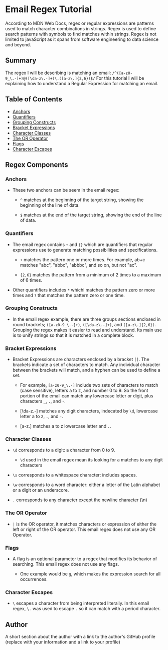 # Email Regex Tutorial

According to MDN Web Docs, regex or regular expressions are patterns used to match character combinations in strings. Regex is used to define search patterns with symbols to find matches within strings. Regex is not limited to javaScript as it spans from software engineering to data science and beyond.


## Summary

The regex I will be describing is matching an email: `/^([a-z0-9_\.-]+)@([\da-z\.-]+)\.([a-z\.]{2,6})$/`
For this tutorial I will be explaining how to understand a Regular Expression for matching an email. 


## Table of Contents

- [Anchors](#anchors)
- [Quantifiers](#quantifiers)
- [Grouping Constructs](#grouping-constructs)
- [Bracket Expressions](#bracket-expressions)
- [Character Classes](#character-classes)
- [The OR Operator](#the-or-operator)
- [Flags](#flags)
- [Character Escapes](#character-escapes)

## Regex Components

### Anchors 
- These two anchors can be seem in the email regex:

    - `^` matches at the beginning of the target string, showing the beginning of the line of data.
    
    - `$` matches at the end of the target string, showing the end of the line of data.

### Quantifiers
- The email regex contains `+` and `{}` which are quantifiers that regular expressions use to generate matching possibilities and specifications.

    - `+` matches the pattern one or more times. For example, ab+c matches "abc", "abbc", "abbbc", and so on, but not "ac".

    - `{2,6}` matches the pattern from a minimum of 2 times to a maximum of 6 times.

- Other quantifiers includes `*` whichi matches the pattern zero or more times and `?` that matches the pattern zero or one time.


### Grouping Constructs

- In the email regex example, there are three groups sections enclosed in round brackets; `([a-z0-9_\.-]+)`, `([\da-z\.-]+)`, and `([a-z\.]{2,6})`. Grouping the regex makes it easier to read and understand. Its main use is to unify strings so that it is matched in a complete block.

### Bracket Expressions

- Bracket Expressions are characters enclosed by a bracket `[]`. The brackets indicate a set of characters to match. Any individual character between the brackets will match, and a hyphen can be used to define a set.

    - For example, `[a-z0-9_\.-]` include two sets of characters to match (case sensitive), letters a to z, and number 0 to 9. So the front portion of the email can match any lowercase letter or digit, plus characters `_`, `.`, and `-`.

    - [\da-z\.-] matches any digit characters, indecated by `\d`, lowercase letter a to z, `.`, and `-`.
    
    - [a-z\.] matches a to z lowercase letter and `.`. 

### Character Classes

- `\d` corresponds to a digit: a character from 0 to 9.

    - `\d` used in the email regex mean its looking for a matches to any digit characters

- `\s` corresponds to a whitespace character: includes spaces.

- `\w` corresponds to a word character: either a letter of the Latin alphabet or a digit or an underscore.

- `.` corresponds to any character except the newline character (\n)

### The OR Operator

- `|` is the OR operator, it matches characters or expression of either the left or right of the OR operator. This email regex does not use any OR Operator. 

### Flags

- A flag is an optional parameter to a regex that modifies its behavior of searching. This email regex does not use any flags. 

    - One example would be `g`, which makes the expression search for all occurrences.



### Character Escapes

- `\` escapes a character from being interpreted literally. In this email regex, `\.` was used to escape `.` so it can match with a period character. 

## Author

A short section about the author with a link to the author's GitHub profile (replace with your information and a link to your profile)
